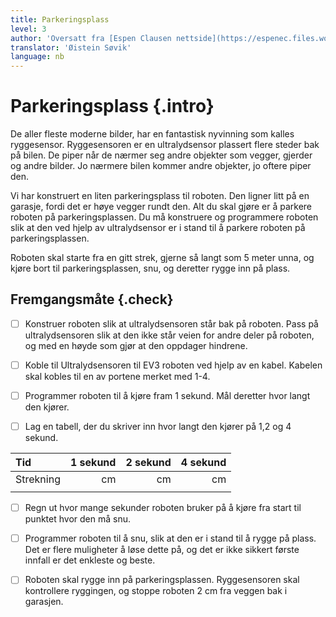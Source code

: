 ```yaml
---
title: Parkeringsplass
level: 3
author: 'Oversatt fra [Espen Clausen nettside](https://espenec.files.wordpress.com/2015/09/lego-mindstorms-del-3-4.pdf)'
translator: 'Øistein Søvik'
language: nb
---
```



# Parkeringsplass {.intro}

De aller fleste moderne bilder, har en fantastisk nyvinning som kalles
ryggesensor. Ryggesensoren er en ultralydsensor plassert flere steder bak på
bilen. De piper når de nærmer seg andre objekter som vegger, gjerder og andre
bilder. Jo nærmere bilen kommer andre objekter, jo oftere piper den.

Vi har konstruert en liten parkeringsplass til roboten. Den ligner litt på en
garasje, fordi det er høye vegger rundt den. Alt du skal gjøre er å parkere
roboten på parkeringsplassen. Du må konstruere og programmere roboten slik at
den ved hjelp av ultralydsensor er i stand til å parkere roboten på
parkeringsplassen.

Roboten skal starte fra en gitt strek, gjerne så langt som 5 meter unna, og
kjøre bort til parkeringsplassen, snu, og deretter rygge inn på plass.

## Fremgangsmåte {.check}

- [ ] Konstruer roboten slik at ultralydsensoren står bak på roboten. Pass på
      ultralydsensoren slik at den ikke står veien for andre deler på roboten,
      og med en høyde som gjør at den oppdager hindrene.

- [ ] Koble til Ultralydsensoren til EV3 roboten ved hjelp av en kabel. Kabelen
      skal kobles til en av portene merket med 1-4.

- [ ] Programmer roboten til å kjøre fram 1 sekund. Mål deretter hvor langt den kjører.

- [ ] Lag en tabell, der du skriver inn hvor langt den kjører på 1,2 og 4 sekund.


| Tid       | 1 sekund | 2 sekund  | 4 sekund  |
| :-------- | ------:  | --------: | --------: |
| Strekning | cm       | cm        | cm        |
|           |          |           |           |


- [ ] Regn ut hvor mange sekunder roboten bruker på å kjøre fra start til
      punktet hvor den må snu.

- [ ] Programmer roboten til å snu, slik at den er i stand til å rygge på plass.
      Det er flere muligheter å løse dette på, og det er ikke sikkert første
      innfall er det enkleste og beste.

- [ ] Roboten skal rygge inn på parkeringsplassen. Ryggesensoren skal
      kontrollere ryggingen, og stoppe roboten 2 cm fra veggen bak i garasjen.
